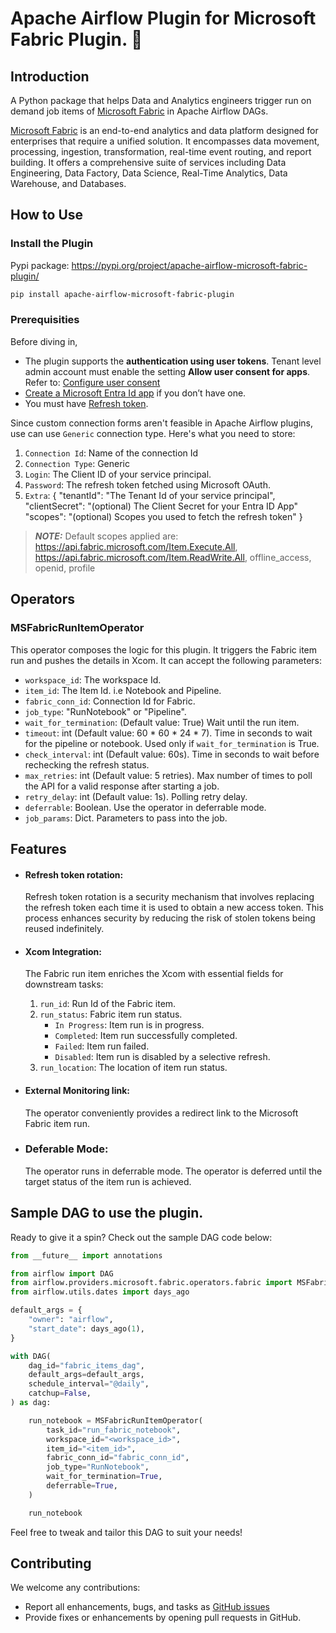 # Apache Airflow Plugin for Microsoft Fabric Plugin. 🚀

## Introduction
A Python package that helps Data and Analytics engineers trigger run on demand job items of [Microsoft Fabric](https://www.microsoft.com/en-us/microsoft-fabric) in Apache Airflow DAGs.

[Microsoft Fabric](https://www.microsoft.com/microsoft-fabric) is an end-to-end analytics and data platform designed for enterprises that require a unified solution. It encompasses data movement, processing, ingestion, transformation, real-time event routing, and report building. It offers a comprehensive suite of services including Data Engineering, Data Factory, Data Science, Real-Time Analytics, Data Warehouse, and Databases.

## How to Use

### Install the Plugin 
Pypi package: https://pypi.org/project/apache-airflow-microsoft-fabric-plugin/
```bash 
pip install apache-airflow-microsoft-fabric-plugin
```

### Prerequisities
Before diving in,
* The plugin supports the <strong>authentication using user tokens</strong>. Tenant level admin account must enable the setting <strong>Allow user consent for apps</strong>. Refer to: [Configure user consent](https://learn.microsoft.com/en-us/entra/identity/enterprise-apps/configure-user-consent?pivots=portal)
* [Create a Microsoft Entra Id app](https://learn.microsoft.com/entra/identity-platform/quickstart-register-app?tabs=certificate) if you don’t have one.
* You must have [Refresh token](https://learn.microsoft.com/entra/identity-platform/v2-oauth2-auth-code-flow#refresh-the-access-token).


Since custom connection forms aren't feasible in Apache Airflow plugins, use can use `Generic` connection type. Here's what you need to store:
1. `Connection Id`: Name of the connection Id
2. `Connection Type`: Generic
3. `Login`: The Client ID of your service principal.
4. `Password`: The refresh token fetched using Microsoft OAuth.
5. `Extra`: {
    "tenantId": "The Tenant Id of your service principal",
    "clientSecret": "(optional) The Client Secret for your Entra ID App"
    "scopes": "(optional) Scopes you used to fetch the refresh token" 
}
> **_NOTE:_** Default scopes applied are: https://api.fabric.microsoft.com/Item.Execute.All, https://api.fabric.microsoft.com/Item.ReadWrite.All, offline_access, openid, profile


## Operators
### MSFabricRunItemOperator
This operator composes the logic for this plugin. It triggers the Fabric item run and pushes the details in Xcom. It can accept the following parameters:

* `workspace_id`: The workspace Id.
* `item_id`: The Item Id. i.e Notebook and Pipeline.
* `fabric_conn_id`: Connection Id for Fabric.
* `job_type`: "RunNotebook" or "Pipeline".
* `wait_for_termination`: (Default value: True) Wait until the run item.
* `timeout`: int (Default value: 60 * 60 * 24 * 7). Time in seconds to wait for the pipeline or notebook. Used only if `wait_for_termination` is True.
* `check_interval`: int (Default value: 60s). Time in seconds to wait before rechecking the refresh status.
* `max_retries`: int (Default value: 5 retries). Max number of times to poll the API for a valid response after starting a job.
* `retry_delay`: int (Default value: 1s). Polling retry delay.
* `deferrable`: Boolean. Use the operator in deferrable mode.
* `job_params`: Dict. Parameters to pass into the job.

## Features
* #### Refresh token rotation:
  Refresh token rotation is a security mechanism that involves replacing the refresh token each time it is used to obtain a new access token.
  This process enhances security by reducing the risk of stolen tokens being reused indefinitely.

* #### Xcom Integration:
  The Fabric run item enriches the Xcom with essential fields for downstream tasks:
    1. `run_id`: Run Id of the Fabric item.
    2. `run_status`: Fabric item run status.
        * `In Progress`: Item run is in progress.
        * `Completed`: Item run successfully completed.
        * `Failed`: Item run failed.
        * `Disabled`: Item run is disabled by a selective refresh.
    3. `run_location`: The location of item run status.

* #### External Monitoring link:
  The operator conveniently provides a redirect link to the Microsoft Fabric item run.

* ### Deferable Mode:
  The operator runs in deferrable mode. The operator is deferred until the target status of the item run is achieved.

## Sample DAG to use the plugin.

Ready to give it a spin? Check out the sample DAG code below:

```python
from __future__ import annotations

from airflow import DAG
from airflow.providers.microsoft.fabric.operators.fabric import MSFabricRunItemOperator
from airflow.utils.dates import days_ago

default_args = {
    "owner": "airflow",
    "start_date": days_ago(1),
}

with DAG(
    dag_id="fabric_items_dag",
    default_args=default_args,
    schedule_interval="@daily",
    catchup=False,
) as dag:

    run_notebook = MSFabricRunItemOperator(
        task_id="run_fabric_notebook",
        workspace_id="<workspace_id>",
        item_id="<item_id>",
        fabric_conn_id="fabric_conn_id",
        job_type="RunNotebook",
        wait_for_termination=True,
        deferrable=True,
    )

    run_notebook

```
Feel free to tweak and tailor this DAG to suit your needs!

## Contributing
We welcome any contributions:

- Report all enhancements, bugs, and tasks as [GitHub issues](https://github.com/ambika-garg/apache-airflow-microsoft-fabric-plugin/issues)
- Provide fixes or enhancements by opening pull requests in GitHub.
